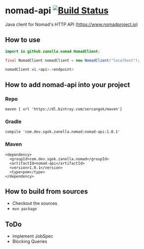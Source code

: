 nomad-api [![Build Status](https://travis-ci.org/zanella/nomad-api.png?branch=master)](https://travis-ci.org/zanella/nomad-api)
==============================================================================================================

Java client for Nomad's HTTP API (https://www.nomadproject.io)

## How to use
```java
import io.github.zanella.nomad.NomadClient;

final NomadClient nomadClient = new NomadClient("localhost");

nomadClient.v1.<api>.<endpoint>
```


## How to add nomad-api into your project

### Repo
```
maven { url 'https://dl.bintray.com/sercangok/maven'}
```

### Gradle
```
compile 'com.dev.sgok.zanella.nomad:nomad-api:1.0.1'
```
### Maven
```
<dependency>
  <groupId>com.dev.sgok.zanella.nomad</groupId>
  <artifactId>nomad-api</artifactId>
  <version>1.0.1</version>
  <type>pom</type>
</dependency>
```


## How to build from sources
* Checkout the sources
* `mvn package`


## ToDo

 - implement JobSpec
 - Blocking Queries
